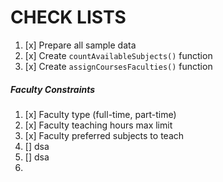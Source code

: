 <h1>CHECK LISTS</h1>

1. [x] Prepare all sample data
2. [x] Create `countAvailableSubjects()` function
3. [x] Create `assignCoursesFaculties()` function

#####     Faculty Constraints

1. [x] Faculty type (full-time, part-time)
2. [x] Faculty teaching hours max limit
3. [x] Faculty preferred subjects to teach
4. [] dsa
5. [] dsa
6. 